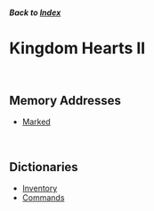 ##### Back to [Index](../index.md)

# Kingdom Hearts II

<br/>

## Memory Addresses

* [Marked](mem/marked.md)

<br/>

## Dictionaries

* [Inventory](dict/inventory.md)
* [Commands](dict/commands.md)

<br/>
